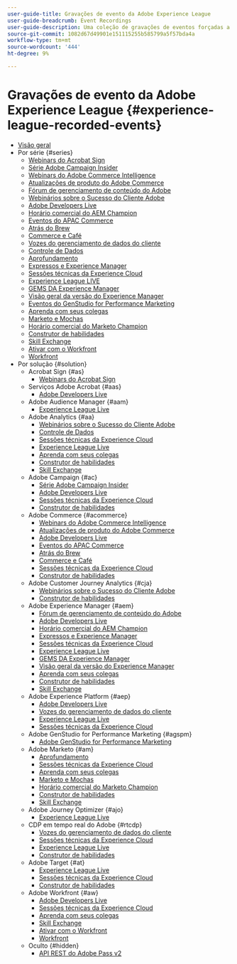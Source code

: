 ```yaml
---
user-guide-title: Gravações de evento da Adobe Experience League
user-guide-breadcrumb: Event Recordings
user-guide-description: Uma coleção de gravações de eventos forçadas a usar os produtos Adobe Enterprise
source-git-commit: 1082d67d49901e151115255b585799a5f57bda4a
workflow-type: tm+mt
source-wordcount: '444'
ht-degree: 9%

---
```



# Gravações de evento da Adobe Experience League {#experience-league-recorded-events}

+ [Visão geral](overview.md)
+ Por série {#series}
   + [Webinars do Acrobat Sign](https://experienceleague.adobe.com/docs/events/acrobat-sign-webinars/overview.html?lang=pt-BR)
   + [Série Adobe Campaign Insider](https://experienceleague.adobe.com/docs/events/adobe-campaign-insider-recordings/overview.html?lang=pt-BR)
   + [Webinars do Adobe Commerce Intelligence](https://experienceleague.adobe.com/docs/events/mbi-webinars-recordings/overview.html?lang=pt-BR)
   + [Atualizações de produto do Adobe Commerce](https://experienceleague.adobe.com/docs/events/adobe-commerce-product-update-recordings/overview.html?lang=pt-BR)
   + [Fórum de gerenciamento de conteúdo do Adobe](https://experienceleague.adobe.com/docs/events/adobe-content-management-forum-recordings/overview.html?lang=pt-BR)
   + [Webinários sobre o Sucesso do Cliente Adobe](https://experienceleague.adobe.com/docs/events/adobe-customer-success-webinar-recordings/overview.html?lang=pt-BR)
   + [Adobe Developers Live](https://experienceleague.adobe.com/docs/events/adobe-developers-live-recordings/overview.html?lang=pt-BR)
   + [Horário comercial do AEM Champion](https://experienceleague.adobe.com/docs/events/aem-champion-office-hours/overview.html?lang=pt-BR)
   + [Eventos do APAC Commerce](https://experienceleague.adobe.com/docs/events/apac-commerce-recordings/overview.html?lang=pt-BR)
   + [Atrás do Brew](https://experienceleague.adobe.com/docs/events/behind-the-brew-recordings/overview.html?lang=pt-BR)
   + [Commerce e Café](https://experienceleague.adobe.com/docs/events/commerce-and-coffee-recordings/overview.html?lang=pt-BR)
   + [Vozes do gerenciamento de dados do cliente](https://experienceleague.adobe.com/docs/events/customer-data-management-voices-recordings/overview.html?lang=pt-BR)
   + [Controle de Dados](https://experienceleague.adobe.com/docs/events/data-drip-recordings/overview.html?lang=pt-BR)
   + [Aprofundamento](https://experienceleague.adobe.com/docs/events/deep-dives-recordings/overview.html?lang=pt-BR)
   + [Expressos e Experience Manager](https://experienceleague.adobe.com/docs/events/espressos-and-experience-manager-recordings/overview.html?lang=pt-BR)
   + [Sessões técnicas da Experience Cloud](https://experienceleague.adobe.com/docs/events/tech-sessions/overview.html?lang=pt-BR)
   + [Experience League LIVE](https://experienceleague.adobe.com/docs/events/experience-league-live-recordings/overview.html?lang=pt-BR)
   + [GEMS DA Experience Manager](https://experienceleague.adobe.com/docs/events/experience-manager-gems-recordings/overview.html?lang=pt-BR)
   + [Visão geral da versão do Experience Manager](https://experienceleague.adobe.com/docs/events/aemcs-release-update-recordings/overview.html?lang=pt-BR)
   + [Eventos do GenStudio for Performance Marketing](https://experienceleague.adobe.com/docs/events/genstudio-for-performance-marketing-events/overview.html?lang=pt-BR)
   + [Aprenda com seus colegas](https://experienceleague.adobe.com/docs/events/learn-from-your-peers-recordings/overview.html?lang=pt-BR)
   + [Marketo e Mochas](https://experienceleague.adobe.com/docs/events/marketo-and-mochas-recordings/overview.html?lang=pt-BR)
   + [Horário comercial do Marketo Champion](https://experienceleague.adobe.com/docs/events/marketo-champion-office-hours/overview.html?lang=pt-BR)
   + [Construtor de habilidades](https://experienceleague.adobe.com/docs/events/skill-builder-recordings/overview.html?lang=pt-BR)
   + [Skill Exchange](https://experienceleague.adobe.com/docs/events/the-skill-exchange-recordings/overview.html?lang=pt-BR)
   + [Ativar com o Workfront](https://experienceleague.adobe.com/docs/events/wake-up-with-workfront-recordings/overview.html?lang=pt-BR)
   + [Workfront](https://experienceleague.adobe.com/docs/events/workfront-recordings/overview.html?lang=pt-BR)
+ Por solução {#solution}
   + Acrobat Sign {#as}
      + [Webinars do Acrobat Sign](https://experienceleague.adobe.com/docs/events/acrobat-sign-webinars/overview.html?lang=pt-BR)
   + Serviços Adobe Acrobat {#aas}
      + [Adobe Developers Live](https://experienceleague.adobe.com/docs/events/adobe-developers-live-recordings/overview.html?lang=pt-BR)
   + Adobe Audience Manager {#aam}
      + [Experience League Live](https://experienceleague.adobe.com/docs/events/experience-league-live-recordings/overview.html?lang=pt-BR)
   + Adobe Analytics {#aa}
      + [Webinários sobre o Sucesso do Cliente Adobe](https://experienceleague.adobe.com/docs/events/adobe-customer-success-webinar-recordings/overview.html?lang=pt-BR)
      + [Controle de Dados](https://experienceleague.adobe.com/docs/events/data-drip-recordings/overview.html?lang=pt-BR)
      + [Sessões técnicas da Experience Cloud](https://experienceleague.adobe.com/docs/events/tech-sessions/overview.html?lang=pt-BR)
      + [Experience League Live](https://experienceleague.adobe.com/docs/events/experience-league-live-recordings/overview.html?lang=pt-BR)
      + [Aprenda com seus colegas](https://experienceleague.adobe.com/docs/events/learn-from-your-peers-recordings/overview.html?lang=pt-BR)
      + [Construtor de habilidades](https://experienceleague.adobe.com/docs/events/skill-builder-recordings/overview.html?lang=pt-BR)
      + [Skill Exchange](https://experienceleague.adobe.com/docs/events/the-skill-exchange-recordings/overview.html?lang=pt-BR)
   + Adobe Campaign {#ac}
      + [Série Adobe Campaign Insider](https://experienceleague.adobe.com/docs/events/adobe-campaign-insider-recordings/overview.html?lang=pt-BR)
      + [Adobe Developers Live](https://experienceleague.adobe.com/docs/events/adobe-developers-live-recordings/overview.html?lang=pt-BR)
      + [Sessões técnicas da Experience Cloud](https://experienceleague.adobe.com/docs/events/tech-sessions/overview.html?lang=pt-BR)
      + [Construtor de habilidades](https://experienceleague.adobe.com/docs/events/skill-builder-recordings/overview.html?lang=pt-BR)
   + Adobe Commerce {#acommerce}
      + [Webinars do Adobe Commerce Intelligence](https://experienceleague.adobe.com/docs/events/mbi-webinars-recordings/overview.html?lang=pt-BR)
      + [Atualizações de produto do Adobe Commerce](https://experienceleague.adobe.com/docs/events/adobe-commerce-product-update-recordings/overview.html?lang=pt-BR)
      + [Adobe Developers Live](https://experienceleague.adobe.com/docs/events/adobe-developers-live-recordings/overview.html?lang=pt-BR)
      + [Eventos do APAC Commerce](https://experienceleague.adobe.com/docs/events/apac-commerce-recordings/overview.html?lang=pt-BR)
      + [Atrás do Brew](https://experienceleague.adobe.com/docs/events/behind-the-brew-recordings/overview.html?lang=pt-BR)
      + [Commerce e Café](https://experienceleague.adobe.com/docs/events/commerce-and-coffee-recordings/overview.html?lang=pt-BR)
      + [Sessões técnicas da Experience Cloud](https://experienceleague.adobe.com/docs/events/tech-sessions/overview.html?lang=pt-BR)
      + [Construtor de habilidades](https://experienceleague.adobe.com/docs/events/skill-builder-recordings/overview.html?lang=pt-BR)
   + Adobe Customer Journey Analytics {#cja}
      + [Webinários sobre o Sucesso do Cliente Adobe](https://experienceleague.adobe.com/docs/events/adobe-customer-success-webinar-recordings/overview.html?lang=pt-BR)
      + [Construtor de habilidades](https://experienceleague.adobe.com/docs/events/skill-builder-recordings/overview.html?lang=pt-BR)
   + Adobe Experience Manager {#aem}
      + [Fórum de gerenciamento de conteúdo do Adobe](https://experienceleague.adobe.com/docs/events/adobe-content-management-forum-recordings/overview.html?lang=pt-BR)
      + [Adobe Developers Live](https://experienceleague.adobe.com/docs/events/adobe-developers-live-recordings/overview.html?lang=pt-BR)
      + [Horário comercial do AEM Champion](https://experienceleague.adobe.com/docs/events/aem-champion-office-hours/overview.html?lang=pt-BR)
      + [Expressos e Experience Manager](https://experienceleague.adobe.com/docs/events/espressos-and-experience-manager-recordings/overview.html?lang=pt-BR)
      + [Sessões técnicas da Experience Cloud](https://experienceleague.adobe.com/docs/events/tech-sessions/overview.html?lang=pt-BR)
      + [Experience League Live](https://experienceleague.adobe.com/docs/events/experience-league-live-recordings/overview.html?lang=pt-BR)
      + [GEMS DA Experience Manager](https://experienceleague.adobe.com/docs/events/experience-manager-gems-recordings/overview.html?lang=pt-BR)
      + [Visão geral da versão do Experience Manager](https://experienceleague.adobe.com/docs/events/aemcs-release-update-recordings/overview.html?lang=pt-BR)
      + [Aprenda com seus colegas](https://experienceleague.adobe.com/docs/events/learn-from-your-peers-recordings/overview.html?lang=pt-BR)
      + [Construtor de habilidades](https://experienceleague.adobe.com/docs/events/skill-builder-recordings/overview.html?lang=pt-BR)
      + [Skill Exchange](https://experienceleague.adobe.com/docs/events/the-skill-exchange-recordings/overview.html?lang=pt-BR)
   + Adobe Experience Platform {#aep}
      + [Adobe Developers Live](https://experienceleague.adobe.com/docs/events/adobe-developers-live-recordings/overview.html?lang=pt-BR)
      + [Vozes do gerenciamento de dados do cliente](https://experienceleague.adobe.com/docs/events/customer-data-management-voices-recordings/overview.html?lang=pt-BR)
      + [Experience League Live](https://experienceleague.adobe.com/docs/events/experience-league-live-recordings/overview.html?lang=pt-BR)
      + [Sessões técnicas da Experience Cloud](https://experienceleague.adobe.com/docs/events/tech-sessions/overview.html?lang=pt-BR)
   + Adobe GenStudio for Performance Marketing {#agspm}
      + [Adobe GenStudio for Performance Marketing](https://experienceleague.adobe.com/docs/events/genstudio-for-performance-marketing-events/overview.html?lang=pt-BR)
   + Adobe Marketo {#am}
      + [Aprofundamento](https://experienceleague.adobe.com/docs/events/deep-dives-recordings/overview.html?lang=pt-BR)
      + [Sessões técnicas da Experience Cloud](https://experienceleague.adobe.com/docs/events/tech-sessions/overview.html?lang=pt-BR)
      + [Aprenda com seus colegas](https://experienceleague.adobe.com/docs/events/learn-from-your-peers-recordings/overview.html?lang=pt-BR)
      + [Marketo e Mochas](https://experienceleague.adobe.com/docs/events/marketo-and-mochas-recordings/overview.html?lang=pt-BR)
      + [Horário comercial do Marketo Champion](https://experienceleague.adobe.com/docs/events/marketo-champion-office-hours/overview.html?lang=pt-BR)
      + [Construtor de habilidades](https://experienceleague.adobe.com/docs/events/skill-builder-recordings/overview.html?lang=pt-BR)
      + [Skill Exchange](https://experienceleague.adobe.com/docs/events/the-skill-exchange-recordings/overview.html?lang=pt-BR)
   + Adobe Journey Optimizer {#ajo}
      + [Experience League Live](https://experienceleague.adobe.com/docs/events/experience-league-live-recordings/overview.html?lang=pt-BR)
   + CDP em tempo real do Adobe {#rtcdp}
      + [Vozes do gerenciamento de dados do cliente](https://experienceleague.adobe.com/docs/events/customer-data-management-voices-recordings/overview.html?lang=pt-BR)
      + [Sessões técnicas da Experience Cloud](https://experienceleague.adobe.com/docs/events/tech-sessions/overview.html?lang=pt-BR)
      + [Experience League Live](https://experienceleague.adobe.com/docs/events/experience-league-live-recordings/overview.html?lang=pt-BR)
      + [Construtor de habilidades](https://experienceleague.adobe.com/docs/events/skill-builder-recordings/overview.html?lang=pt-BR)
   + Adobe Target {#at}
      + [Experience League Live](https://experienceleague.adobe.com/docs/events/experience-league-live-recordings/overview.html?lang=pt-BR)
      + [Sessões técnicas da Experience Cloud](https://experienceleague.adobe.com/docs/events/tech-sessions/overview.html?lang=pt-BR)
      + [Construtor de habilidades](https://experienceleague.adobe.com/docs/events/skill-builder-recordings/overview.html?lang=pt-BR)
   + Adobe Workfront {#aw}
      + [Adobe Developers Live](https://experienceleague.adobe.com/docs/events/adobe-developers-live-recordings/overview.html?lang=pt-BR)
      + [Sessões técnicas da Experience Cloud](https://experienceleague.adobe.com/docs/events/tech-sessions/overview.html?lang=pt-BR)
      + [Aprenda com seus colegas](https://experienceleague.adobe.com/docs/events/learn-from-your-peers-recordings/overview.html?lang=pt-BR)
      + [Skill Exchange](https://experienceleague.adobe.com/docs/events/the-skill-exchange-recordings/overview.html?lang=pt-BR)
      + [Ativar com o Workfront](https://experienceleague.adobe.com/docs/events/wake-up-with-workfront-recordings/overview.html?lang=pt-BR)
      + [Workfront](https://experienceleague.adobe.com/docs/events/workfront-recordings/overview.html?lang=pt-BR)
   + Oculto {#hidden}
      + [API REST do Adobe Pass v2](../single-events/adobe-pass-rest-api-v2.md)